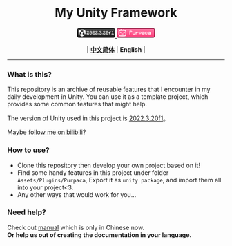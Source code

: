 <div align="center">

# **My Unity Framework**

<a href="https://unity.com/releases/editor/whats-new/2022.3.20#notes">
<img src="../images/badge_unity_version.png" alt="Unity 2022.3.20f1" height=22 />
</a>
<a href="https://space.bilibili.com/3546697445673471">
<img src="../images/badge_btv.png" alt="bilibili_purpaca" height=22 />
</a>

<br/>

| [**中文简体**](../cn/README.md) | **English** |

</div>

---

### What is this?
This repository is an archive of reusable features that I encounter in my daily development in Unity. You can use it as a template project, which provides some common features that might help.   
  
The version of Unity used in this project is [2022.3.20f1](https://unity.com/releases/editor/whats-new/2022.3.20#notes)。

Maybe [follow me on bilibili](https://space.bilibili.com/3546697445673471)?

### How to use?
- Clone this repository then develop your own project based on it!
- Find some handy features in this project under folder `Assets/Plugins/Purpaca`, Export it as `unity package`, and import them all into your project<3.
- Any other ways that would work for you...

### Need help?
Check out [manual](../cn/manual/index.md) which is only in Chinese now.  
**Or help us out of creating the documentation in your language.**

